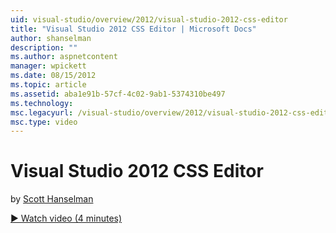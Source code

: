 ```yaml
---
uid: visual-studio/overview/2012/visual-studio-2012-css-editor
title: "Visual Studio 2012 CSS Editor | Microsoft Docs"
author: shanselman
description: ""
ms.author: aspnetcontent
manager: wpickett
ms.date: 08/15/2012
ms.topic: article
ms.assetid: aba1e91b-57cf-4c02-9ab1-5374310be497
ms.technology: 
msc.legacyurl: /visual-studio/overview/2012/visual-studio-2012-css-editor
msc.type: video
---
```

Visual Studio 2012 CSS Editor
====================
by [Scott Hanselman](https://github.com/shanselman)

[&#9654; Watch video (4 minutes)](https://channel9.msdn.com/Blogs/ASP-NET-Site-Videos/visual-studio-2012-css-editor)

